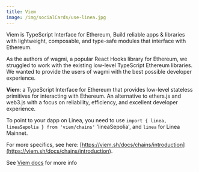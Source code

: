 ```yaml
---
title: Viem
image: /img/socialCards/use-linea.jpg
---
```


Viem is TypeScript Interface for Ethereum, Build reliable apps & libraries with lightweight, composable, and type-safe modules that interface with Ethereum.

As the authors of wagmi, a popular React Hooks library for Ethereum, we struggled to work with the existing low-level TypeScript Ethereum libraries. We wanted to provide the users of wagmi with the best possible developer experience.

**Viem**: a TypeScript Interface for Ethereum that provides low-level stateless primitives for interacting with Ethereum. An alternative to ethers.js and web3.js with a focus on reliability, efficiency, and excellent developer experience.

To point to your dapp on Linea, you need to use ```import { linea, lineaSepolia } from 'viem/chains'``` 'lineaSepolia', and `linea` for Linea Mainnet.

For more specifics, see here: [https://viem.sh/docs/chains/introduction](https://viem.sh/docs/chains/introduction). 

See [Viem docs](https://viem.sh/docs/getting-started) for more info
